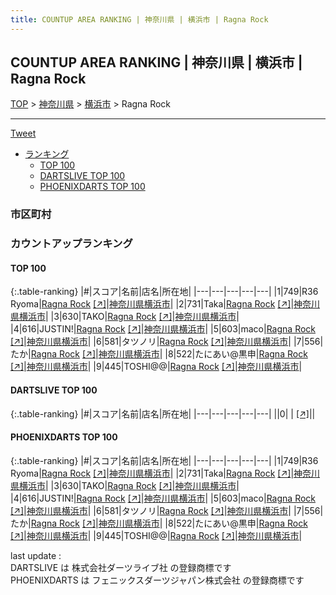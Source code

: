 ```yaml
---
title: COUNTUP AREA RANKING | 神奈川県 | 横浜市 | Ragna Rock
---
```

## COUNTUP AREA RANKING | 神奈川県 | 横浜市 | Ragna Rock

[TOP](/darts/rank/) > [神奈川県](/darts/rank/神奈川県/) > [横浜市](/darts/rank/神奈川県/横浜市/) > Ragna Rock

___

<a href="https://twitter.com/share?ref_src=twsrc%5Etfw" data-text="COUNTUP AREA RANKING | 神奈川県横浜市Ragna Rock" class="twitter-share-button" data-hashtags="DARTSLIVE,PHOENIXDARTS,darts,ダーツ" data-show-count="false">Tweet</a>

* [ランキング](#カウントアップランキング)
    * [TOP 100](#top-100)
    * [DARTSLIVE TOP 100](#dartslive-top-100)
    * [PHOENIXDARTS TOP 100](#phoenixdarts-top-100)

### 市区町村

<ul>

</ul>

### カウントアップランキング

#### TOP 100



{:.table-ranking}
|#|スコア|名前|店名|所在地|
|---|---|---|---|---|
|1|749|<span class="rank-name-pd">R36 Ryoma</span>|<a href="/darts/rank/shops/46853.html">Ragna Rock</a> <a href="https://vs.phoenixdarts.com/jp/shop/shopDetailInfo/s_46853?s_seq=46853">[↗]</a>|<a href="/darts/rank/神奈川県/横浜市">神奈川県横浜市</a>|
|2|731|<span class="rank-name-pd">Taka</span>|<a href="/darts/rank/shops/46853.html">Ragna Rock</a> <a href="https://vs.phoenixdarts.com/jp/shop/shopDetailInfo/s_46853?s_seq=46853">[↗]</a>|<a href="/darts/rank/神奈川県/横浜市">神奈川県横浜市</a>|
|3|630|<span class="rank-name-pd">TAKO</span>|<a href="/darts/rank/shops/46853.html">Ragna Rock</a> <a href="https://vs.phoenixdarts.com/jp/shop/shopDetailInfo/s_46853?s_seq=46853">[↗]</a>|<a href="/darts/rank/神奈川県/横浜市">神奈川県横浜市</a>|
|4|616|<span class="rank-name-pd">JUSTIN!</span>|<a href="/darts/rank/shops/46853.html">Ragna Rock</a> <a href="https://vs.phoenixdarts.com/jp/shop/shopDetailInfo/s_46853?s_seq=46853">[↗]</a>|<a href="/darts/rank/神奈川県/横浜市">神奈川県横浜市</a>|
|5|603|<span class="rank-name-pd">maco</span>|<a href="/darts/rank/shops/46853.html">Ragna Rock</a> <a href="https://vs.phoenixdarts.com/jp/shop/shopDetailInfo/s_46853?s_seq=46853">[↗]</a>|<a href="/darts/rank/神奈川県/横浜市">神奈川県横浜市</a>|
|6|581|<span class="rank-name-pd">タツノリ</span>|<a href="/darts/rank/shops/46853.html">Ragna Rock</a> <a href="https://vs.phoenixdarts.com/jp/shop/shopDetailInfo/s_46853?s_seq=46853">[↗]</a>|<a href="/darts/rank/神奈川県/横浜市">神奈川県横浜市</a>|
|7|556|<span class="rank-name-pd">たか</span>|<a href="/darts/rank/shops/46853.html">Ragna Rock</a> <a href="https://vs.phoenixdarts.com/jp/shop/shopDetailInfo/s_46853?s_seq=46853">[↗]</a>|<a href="/darts/rank/神奈川県/横浜市">神奈川県横浜市</a>|
|8|522|<span class="rank-name-pd">たにあい@黒申</span>|<a href="/darts/rank/shops/46853.html">Ragna Rock</a> <a href="https://vs.phoenixdarts.com/jp/shop/shopDetailInfo/s_46853?s_seq=46853">[↗]</a>|<a href="/darts/rank/神奈川県/横浜市">神奈川県横浜市</a>|
|9|445|<span class="rank-name-pd">TOSHI@@</span>|<a href="/darts/rank/shops/46853.html">Ragna Rock</a> <a href="https://vs.phoenixdarts.com/jp/shop/shopDetailInfo/s_46853?s_seq=46853">[↗]</a>|<a href="/darts/rank/神奈川県/横浜市">神奈川県横浜市</a>|


#### DARTSLIVE TOP 100



{:.table-ranking}
|#|スコア|名前|店名|所在地|
|---|---|---|---|---|
||0|<span class="rank-name-dl"> </span>|<a href="/darts/rank/shops/.html"></a> <a href="">[↗]</a>|<a href="/darts/rank//"></a>|


#### PHOENIXDARTS TOP 100



{:.table-ranking}
|#|スコア|名前|店名|所在地|
|---|---|---|---|---|
|1|749|<span class="rank-name-pd">R36 Ryoma</span>|<a href="/darts/rank/shops/46853.html">Ragna Rock</a> <a href="https://vs.phoenixdarts.com/jp/shop/shopDetailInfo/s_46853?s_seq=46853">[↗]</a>|<a href="/darts/rank/神奈川県/横浜市">神奈川県横浜市</a>|
|2|731|<span class="rank-name-pd">Taka</span>|<a href="/darts/rank/shops/46853.html">Ragna Rock</a> <a href="https://vs.phoenixdarts.com/jp/shop/shopDetailInfo/s_46853?s_seq=46853">[↗]</a>|<a href="/darts/rank/神奈川県/横浜市">神奈川県横浜市</a>|
|3|630|<span class="rank-name-pd">TAKO</span>|<a href="/darts/rank/shops/46853.html">Ragna Rock</a> <a href="https://vs.phoenixdarts.com/jp/shop/shopDetailInfo/s_46853?s_seq=46853">[↗]</a>|<a href="/darts/rank/神奈川県/横浜市">神奈川県横浜市</a>|
|4|616|<span class="rank-name-pd">JUSTIN!</span>|<a href="/darts/rank/shops/46853.html">Ragna Rock</a> <a href="https://vs.phoenixdarts.com/jp/shop/shopDetailInfo/s_46853?s_seq=46853">[↗]</a>|<a href="/darts/rank/神奈川県/横浜市">神奈川県横浜市</a>|
|5|603|<span class="rank-name-pd">maco</span>|<a href="/darts/rank/shops/46853.html">Ragna Rock</a> <a href="https://vs.phoenixdarts.com/jp/shop/shopDetailInfo/s_46853?s_seq=46853">[↗]</a>|<a href="/darts/rank/神奈川県/横浜市">神奈川県横浜市</a>|
|6|581|<span class="rank-name-pd">タツノリ</span>|<a href="/darts/rank/shops/46853.html">Ragna Rock</a> <a href="https://vs.phoenixdarts.com/jp/shop/shopDetailInfo/s_46853?s_seq=46853">[↗]</a>|<a href="/darts/rank/神奈川県/横浜市">神奈川県横浜市</a>|
|7|556|<span class="rank-name-pd">たか</span>|<a href="/darts/rank/shops/46853.html">Ragna Rock</a> <a href="https://vs.phoenixdarts.com/jp/shop/shopDetailInfo/s_46853?s_seq=46853">[↗]</a>|<a href="/darts/rank/神奈川県/横浜市">神奈川県横浜市</a>|
|8|522|<span class="rank-name-pd">たにあい@黒申</span>|<a href="/darts/rank/shops/46853.html">Ragna Rock</a> <a href="https://vs.phoenixdarts.com/jp/shop/shopDetailInfo/s_46853?s_seq=46853">[↗]</a>|<a href="/darts/rank/神奈川県/横浜市">神奈川県横浜市</a>|
|9|445|<span class="rank-name-pd">TOSHI@@</span>|<a href="/darts/rank/shops/46853.html">Ragna Rock</a> <a href="https://vs.phoenixdarts.com/jp/shop/shopDetailInfo/s_46853?s_seq=46853">[↗]</a>|<a href="/darts/rank/神奈川県/横浜市">神奈川県横浜市</a>|


<div class="footer border-top border-gray-light mt-5 pt-3 text-right text-gray">
    last update : <span style="font-weight: italic" id="foot_last_modified"></span><br />
    DARTSLIVE は 株式会社ダーツライブ社 の登録商標です<br />
    PHOENIXDARTS は フェニックスダーツジャパン株式会社 の登録商標です<br />
</div>

<script src="https://cdnjs.cloudflare.com/ajax/libs/jquery.tablesorter/2.31.3/js/jquery.tablesorter.min.js" integrity="sha512-qzgd5cYSZcosqpzpn7zF2ZId8f/8CHmFKZ8j7mU4OUXTNRd5g+ZHBPsgKEwoqxCtdQvExE5LprwwPAgoicguNg==" crossorigin="anonymous" referrerpolicy="no-referrer"></script>
<link rel="stylesheet" href="https://cdnjs.cloudflare.com/ajax/libs/jquery.tablesorter/2.31.3/css/theme.default.min.css" integrity="sha512-wghhOJkjQX0Lh3NSWvNKeZ0ZpNn+SPVXX1Qyc9OCaogADktxrBiBdKGDoqVUOyhStvMBmJQ8ZdMHiR3wuEq8+w==" crossorigin="anonymous" referrerpolicy="no-referrer" />
<script>
$(function() {
    $(".table-ranking").tablesorter({sortList:[[0, 0]]});
    $("#foot_last_modified").text(formatDate(new Date(document.lastModified), 'yyyy-MM-dd HH:mm:ss'));
});
</script>

<script async src="https://platform.twitter.com/widgets.js" charset="utf-8"></script>